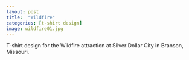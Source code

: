 ```yaml
---
layout: post
title:  "Wildfire"
categories: [t-shirt design]
image: wildfire01.jpg
---
```


T-shirt design for the Wildfire attraction at Silver Dollar City in Branson, Missouri.